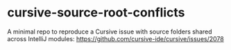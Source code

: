 # cursive-source-root-conflicts

A minimal repo to reproduce a Cursive issue with source folders shared across IntelliJ modules: https://github.com/cursive-ide/cursive/issues/2078
